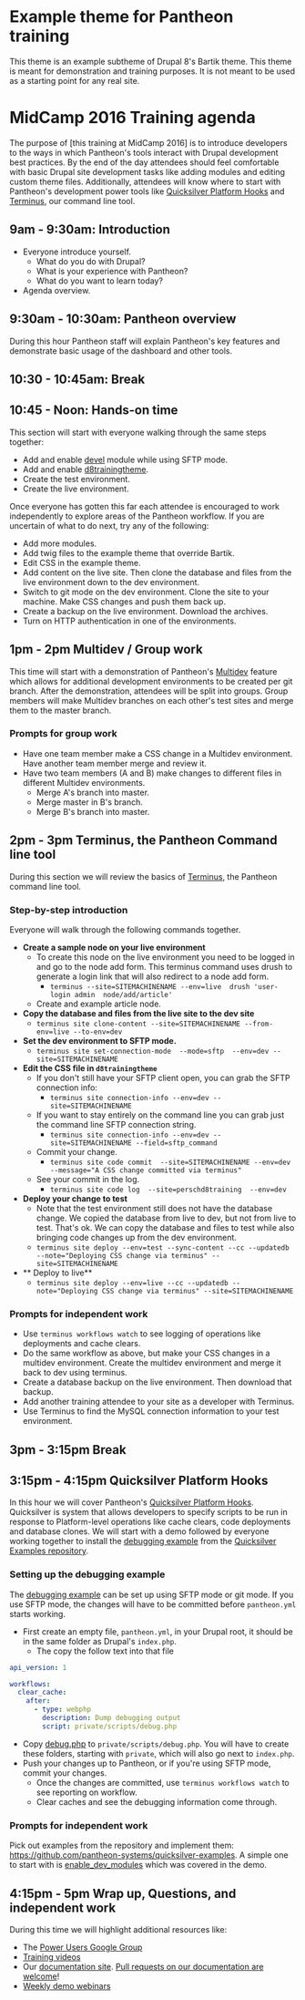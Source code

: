 # Example theme for Pantheon training

This theme is an example subtheme of Drupal 8's Bartik theme. This theme is meant for demonstration and training purposes. It is not meant to be used as a starting point for any real site.

# MidCamp 2016 Training agenda

The purpose of [this training at MidCamp 2016] is to introduce developers to the ways in which Pantheon's tools interact with Drupal development best practices. By the end of the day attendees should feel comfortable with basic Drupal site development tasks like adding modules and editing custom theme files. Additionally, attendees will know where to start with Pantheon's development power tools like [Quicksilver Platform Hooks] and [Terminus], our command line tool.


## 9am - 9:30am: Introduction

* Everyone introduce yourself.
  * What do you do with Drupal?	
  * What is your experience with Pantheon?
  * What do you want to learn today?
* Agenda overview.

## 9:30am - 10:30am: Pantheon overview

During this hour Pantheon staff will explain Pantheon's key features and demonstrate basic usage of the dashboard and other tools.

## 10:30 - 10:45am: Break

## 10:45 - Noon: Hands-on time

This section will start with everyone walking through the same steps together:

* Add and enable [devel] module while using SFTP mode.
* Add and enable [d8trainingtheme].
* Create the test environment.
* Create the live environment.

Once everyone has gotten this far each attendee is encouraged to work independently to explore areas of the Pantheon workflow. If you are uncertain of what to do next, try any of the following:

* Add more modules.
* Add twig files to the example theme that override Bartik.
* Edit CSS in the example theme.
* Add content on the live site. Then clone the database and files from the live environment down to the dev environment.
* Switch to git mode on the dev environment. Clone the site to your machine. Make CSS changes and push them back up.
* Create a backup on the live environment. Download the archives.
* Turn on HTTP authentication in one of the environments.


## 1pm - 2pm Multidev / Group work

This time will start with a demonstration of Pantheon's [Multidev] feature which allows for additional development environments to be created per git branch. After the demonstration, attendees will be split into groups. Group members will make Multidev branches on each other's test sites and merge them to the master branch.

### Prompts for group work

* Have one team member make a CSS change in a Multidev environment. Have another team member merge and review it.
* Have two team members (A and B) make changes to different files in different Multidev environments.
  * Merge A's branch into master.
  * Merge master in B's branch.
  * Merge B's branch into master.

## 2pm - 3pm Terminus, the Pantheon Command line tool

During this section we will review the basics of [Terminus][], the Pantheon command line tool.

### Step-by-step introduction

Everyone will walk through the following commands together.

* **Create a sample node on your live environment**
  * To create this node on the live environment you need to be logged in and go to the node add form. This terminus command uses drush to generate a login link that will also redirect to a node add form.
    * `terminus --site=SITEMACHINENAME --env=live  drush 'user-login admin  node/add/article' `
  * Create and example article node.
* **Copy the database and files from the live site to the dev site**
  * `terminus site clone-content --site=SITEMACHINENAME --from-env=live --to-env=dev`
* **Set the dev environment to SFTP mode.**
  *  `terminus site set-connection-mode  --mode=sftp  --env=dev --site=SITEMACHINENAME`
* **Edit the CSS file in `d8trainingtheme`**
  * If you don't still have your SFTP client open, you can grab the SFTP connection info:
    * `terminus site connection-info --env=dev --site=SITEMACHINENAME`
  * If you want to stay entirely on the command line you can grab just the command line SFTP connection string.
    * `terminus site connection-info --env=dev --site=SITEMACHINENAME --field=sftp_command`
  * Commit your change.
    * `terminus site code commit  --site=SITEMACHINENAME --env=dev  --message="A CSS change committed via terminus"`
  * See your commit in the log.
    * `terminus site code log  --site=perschd8training  --env=dev`
* **Deploy your change to test**
  * Note that the test environment still does not have the database change. We copied the database from live to dev, but not from live to test. That's ok. We can copy the database and files to test while also bringing code changes up from the dev environment.
  * `terminus site deploy --env=test --sync-content --cc --updatedb --note="Deploying CSS change via terminus" --site=SITEMACHINENAME`
* ** Deploy to live**
  * `terminus site deploy --env=live --cc --updatedb --note="Deploying CSS change via terminus" --site=SITEMACHINENAME`


### Prompts for independent work

* Use `terminus workflows watch` to see logging of operations like deployments and cache clears.
* Do the same workflow as above, but make your CSS changes in a multidev environment. Create the multidev environment and merge it back to dev using terminus.
* Create a database backup on the live environment. Then download that backup.
* Add another training attendee to your site as a developer with Terminus.
* Use Terminus to find the MySQL connection information to your test environment.


## 3pm - 3:15pm Break

## 3:15pm - 4:15pm Quicksilver Platform Hooks

In this hour we will cover Pantheon's [Quicksilver Platform Hooks]. Quicksilver is system that allows developers to specify scripts to be run in response to Platform-level operations like cache clears, code deployments and database clones. We will start with a demo followed by everyone working together to install the [debugging example] from the [Quicksilver Examples repository].

### Setting up the debugging example

The [debugging example] can be set up using SFTP mode or git mode. If you use SFTP mode, the changes will have to be committed before `pantheon.yml` starts working.

* First create an empty file, `pantheon.yml`, in your Drupal root, it should be in the same folder as Drupal's `index.php`.
  * The copy the follow text into that file
```yaml
api_version: 1

workflows:
  clear_cache:
    after:
      - type: webphp
        description: Dump debugging output
        script: private/scripts/debug.php
```

* Copy [debug.php] to `private/scripts/debug.php`. You will have to create these folders, starting with `private`, which will also go next to `index.php`.
* Push your changes up to Pantheon, or if you're using SFTP mode, commit your changes.
  * Once the changes are committed, use `terminus workflows watch` to see reporting on workflow.
  * Clear caches and see the debugging information come through.

### Prompts for independent work

Pick out examples from the repository and implement them: https://github.com/pantheon-systems/quicksilver-examples. A simple one to start with is [enable_dev_modules] which was covered in the demo.


## 4:15pm - 5pm Wrap up, Questions, and independent work

During this time we will highlight additional resources like:

* The [Power Users Google Group]
* [Training videos]
* Our [documentation site]. [Pull requests on our documentation are welcome]!
* [Weekly demo webinars]


[this training]: http://2016.midcamp.org/training/drupal-development-best-practices-building-sites-pantheon
[devel]: https://www.drupal.org/project/devel
[d8trainingtheme]: https://github.com/stevector/d8trainingtheme
[Multidev]: https://pantheon.io/docs/articles/sites/multidev/ 'Environments per branch'
[Quicksilver Platform Hooks]: https://pantheon.io/docs/articles/sites/quicksilver/ 'Respond to platform-level events with Quicksilver'
[Terminus]: http://github.com/pantheon-systems/terminus "The Pantheon command line tool"
[terminus token]: https://pantheon.io/docs/articles/local/cli/machine-tokens/ "Create a terminus token with your account"
[debugging example]: https://github.com/pantheon-systems/quicksilver-examples/tree/master/debugging_example "Print debugging output to terminus workflows watch"
[Quicksilver Examples repository]: https://github.com/pantheon-systems/quicksilver-examples/tree/master/debugging_example "A GitHub repository of example Quicksilver script."
[debug.php]: https://raw.githubusercontent.com/pantheon-systems/quicksilver-examples/master/debugging_example/debug.php
[enable_dev_modules]: https://github.com/pantheon-systems/quicksilver-examples/tree/master/enable_dev_modules  "Enable devel module when cloning a database from live to dev"
[Power Users Google Group]: https://pantheon.io/docs/articles/power-users/
[Training videos]: https://pantheon.io/essential-training
[documentation site]: https://pantheon.io/docs/
[Pull requests on our documentation are welcome]: https://github.com/pantheon-systems/documentation
[Weekly demo webinars]: https://pantheon.io/pantheon-product-demo
